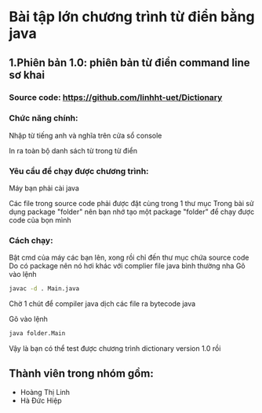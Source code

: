 # Bài tập lớn chương trình từ điển bằng java
## **1.Phiên bản 1.0:** phiên bản từ điển command line sơ khai 
### Source code: https://github.com/linhht-uet/Dictionary
### Chức năng chính: 
Nhập từ tiếng anh và nghĩa trên cửa sổ console

In ra toàn bộ danh sách từ trong từ điển
### Yêu cầu để chạy được chương trình:
Máy bạn phải cài java

Các file trong source code phải được đặt cùng trong 1 thư mục
Trong bài sử dụng package "folder" nên bạn nhớ tạo một package "folder" để chạy được code của bọn mình
### Cách chạy: 
Bật cmd của máy các bạn lên, xong rồi chỉ đến thư mục chứa source code
Do có package nên nó hơi khác với complier file java bình thường nha
Gõ vào lệnh
```sh
javac -d . Main.java
```
Chờ 1 chút để compiler java dịch các file ra bytecode java

Gõ vào lệnh
```sh
java folder.Main
```
Vậy là bạn có thể test được chương trình dictionary version 1.0 rồi

## Thành viên trong nhóm gồm:
- Hoàng Thị Linh
- Hà Đức Hiệp

